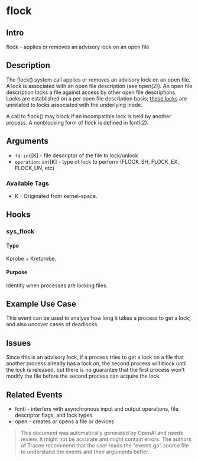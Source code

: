 
# flock

## Intro
flock - applies or removes an advisory lock on an open file

## Description
The flock() system call applies or removes an advisory lock on an open file. A 
lock is associated with an open file description (see open(2)). An open file 
description locks a file against access by other open file descriptions. Locks 
are established on a per open file description basis; [these locks](http://man7.org/linux/man-pages/man2/fcntl.2.html#DESCRIPTION)
are unrelated to locks associated with the underlying inode.

A call to flock() may block if an incompatible lock is held by another process.
A nonblocking form of flock is defined in fcntl(2).

## Arguments
* `fd`: `int`[K] - file descriptor of the file to lock/unlock
* `operation`: `int`[K] - type of lock to perform (FLOCK\_SH, FLOCK\_EX, FLOCK\_UN, etc)

### Available Tags
* K - Originated from kernel-space.

## Hooks
### sys\_flock
#### Type
Kprobe + Kretprobe.
#### Purpose
Identify when processes are locking files.

## Example Use Case
This event can be used to analyse how long it takes a process to get a lock, 
and also uncover cases of deadlocks.

## Issues
Since this is an advisory lock, if a process tries to get a lock on a file 
that another process already has a lock on, the second process will block until 
the lock is released, but there is no guarantee that the first process won't 
modify the file before the second process can acquire the lock.

## Related Events
* fcntl - interfers with asynchronous input and output operations, file
descriptor flags, and lock types
* open - creates or opens a file or devices

> This document was automatically generated by OpenAI and needs review. It might
> not be accurate and might contain errors. The authors of Tracee recommend that
> the user reads the "events.go" source file to understand the events and their
> arguments better.

